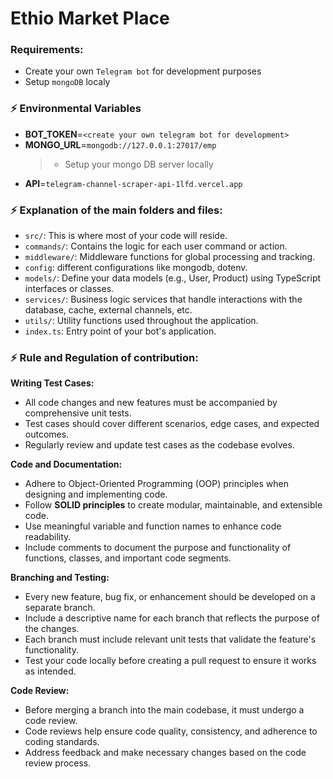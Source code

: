 # Ethio Market Place

### Requirements:

- Create your own `Telegram bot` for development purposes
- Setup `mongoDB` localy

### ⚡️ Environmental Variables

- **BOT_TOKEN**=`<create your own telegram bot for development>`
- **MONGO_URL**=`mongodb://127.0.0.1:27017/emp`
  > - Setup your mongo DB server locally
- **API**=`telegram-channel-scraper-api-1lfd.vercel.app`

### ⚡️ Explanation of the main folders and files:

- `src/`: This is where most of your code will reside.
- `commands/`: Contains the logic for each user command or action.
- `middleware/`: Middleware functions for global processing and tracking.
- `config`: different configurations like mongodb, dotenv.
- `models/`: Define your data models (e.g., User, Product) using TypeScript interfaces or classes.
- `services/`: Business logic services that handle interactions with the database, cache, external channels, etc.
- `utils/`: Utility functions used throughout the application.
- `index.ts`: Entry point of your bot's application.

### ⚡️ **Rule and Regulation of contribution**:

**Writing Test Cases:**

- All code changes and new features must be accompanied by comprehensive unit tests.
- Test cases should cover different scenarios, edge cases, and expected outcomes.
- Regularly review and update test cases as the codebase evolves.

**Code and Documentation:**

- Adhere to Object-Oriented Programming (OOP) principles when designing and implementing code.
- Follow **SOLID principles** to create modular, maintainable, and extensible code.
- Use meaningful variable and function names to enhance code readability.
- Include comments to document the purpose and functionality of functions, classes, and important code segments.

**Branching and Testing:**

- Every new feature, bug fix, or enhancement should be developed on a separate branch.
- Include a descriptive name for each branch that reflects the purpose of the changes.
- Each branch must include relevant unit tests that validate the feature's functionality.
- Test your code locally before creating a pull request to ensure it works as intended.

**Code Review:**

- Before merging a branch into the main codebase, it must undergo a code review.
- Code reviews help ensure code quality, consistency, and adherence to coding standards.
- Address feedback and make necessary changes based on the code review process.
